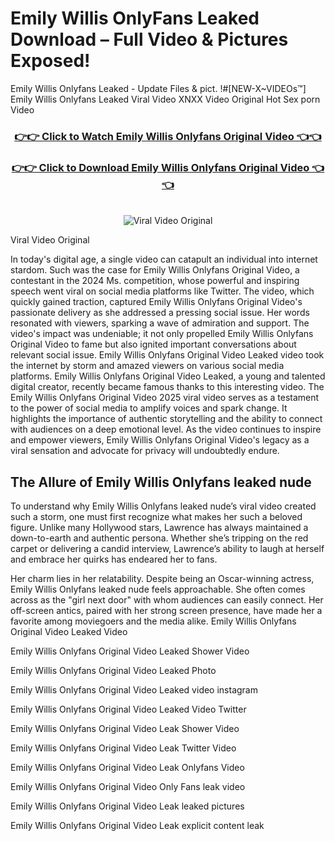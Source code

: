# Emily Willis OnlyFans Leaked Download – Full Video & Pictures Exposed!

Emily Willis Onlyfans Leaked - Update Files & pict. !#[NEW-X~VIDEOs™] Emily Willis Onlyfans Leaked Viral Video XNXX Video Original Hot Sex porn Video
<br>
<div align="center">
<h3><a href="https://links2leaks.com?utm_source=emilywillis&utm_medium=gitlong" rel="nofollow">👉👉 Click to Watch Emily Willis Onlyfans Original Video 👈👈</a></h3>
<h3><a href="https://links2leaks.com?utm_source=emilywillis&utm_medium=gitlong" rel="nofollow">👉👉 Click to Download Emily Willis Onlyfans Original Video 👈👈</a></h3>
<br>
<a href="https://links2leaks.com?utm_source=emilywillis&utm_medium=gitlong" rel="nofollow"><img src="https://i.ibb.co/Gkj2r4b/banner.png" alt="Viral Video Original" style="max-width: 100%; display: inline-block;" data-target="animated-image.originalImage"></a>
</div>

Viral Video Original

In today's digital age, a single video can catapult an individual into internet stardom. Such was the case for Emily Willis Onlyfans Original Video, a contestant in the 2024 Ms. competition, whose powerful and inspiring speech went viral on social media platforms like Twitter.
The video, which quickly gained traction, captured Emily Willis Onlyfans Original Video's passionate delivery as she addressed a pressing social issue. Her words resonated with viewers, sparking a wave of admiration and support. The video's impact was undeniable; it not only propelled Emily Willis Onlyfans Original Video to fame but also ignited important conversations about relevant social issue.
Emily Willis Onlyfans Original Video Leaked video took the internet by storm and amazed viewers on various social media platforms. Emily Willis Onlyfans Original Video Leaked, a young and talented digital creator, recently became famous thanks to this interesting video.
The Emily Willis Onlyfans Original Video 2025 viral video serves as a testament to the power of social media to amplify voices and spark change. It highlights the importance of authentic storytelling and the ability to connect with audiences on a deep emotional level. As the video continues to inspire and empower viewers, Emily Willis Onlyfans Original Video's legacy as a viral sensation and advocate for privacy will undoubtedly endure.

<h2>The Allure of Emily Willis Onlyfans leaked nude</h2>


To understand why Emily Willis Onlyfans leaked nude’s viral video created such a storm, one must first recognize what makes her such a beloved figure. Unlike many Hollywood stars, Lawrence has always maintained a down-to-earth and authentic persona. Whether she’s tripping on the red carpet or delivering a candid interview, Lawrence’s ability to laugh at herself and embrace her quirks has endeared her to fans.

Her charm lies in her relatability. Despite being an Oscar-winning actress, Emily Willis Onlyfans leaked nude feels approachable. She often comes across as the "girl next door" with whom audiences can easily connect. Her off-screen antics, paired with her strong screen presence, have made her a favorite among moviegoers and the media alike.
Emily Willis Onlyfans Original Video Leaked Video

Emily Willis Onlyfans Original Video Leaked Shower Video

Emily Willis Onlyfans Original Video Leaked Photo

Emily Willis Onlyfans Original Video Leaked video instagram

Emily Willis Onlyfans Original Video Leaked Video Twitter

Emily Willis Onlyfans Original Video Leak Shower Video

Emily Willis Onlyfans Original Video Leak Twitter Video

Emily Willis Onlyfans Original Video Leak Onlyfans Video

Emily Willis Onlyfans Original Video Only Fans leak video

Emily Willis Onlyfans Original Video Leak leaked pictures

Emily Willis Onlyfans Original Video Leak explicit content leak